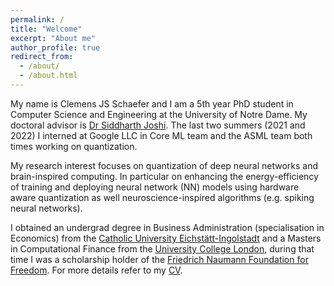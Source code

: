 ```yaml
---
permalink: /
title: "Welcome"
excerpt: "About me"
author_profile: true
redirect_from: 
  - /about/
  - /about.html
---
```


My name is Clemens JS Schaefer and I am a 5th year PhD student in Computer Science and Engineering at the University of Notre Dame. My doctoral advisor is [Dr Siddharth Joshi](https://siddharth-joshi.com/). The last two summers (2021 and 2022) I interned at Google LLC in Core ML team and the ASML team both times working on quantization.

My research interest focuses on quantization of deep neural networks and brain-inspired computing. In particular on enhancing the energy-efficiency of training and deploying neural network (NN) models using hardware aware quantization as well neuroscience-inspired algorithms (e.g. spiking neural networks). 

I obtained an undergrad degree in Business Administration (specialisation in Economics) from the [Catholic University Eichstätt-Ingolstadt](https://www.ku.de/en/faculty-of-business-administration-wfi/) and a Masters in Computational Finance from the [University College London](https://www.ucl.ac.uk/), during that time I was a scholarship holder of the [Friedrich Naumann Foundation for Freedom](https://www.freiheit.org/). For more details refer to my [CV](files/CV.pdf).
